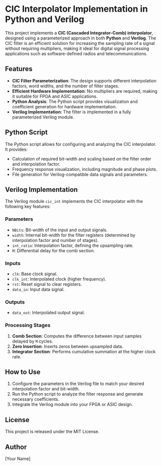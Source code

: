 # CIC Interpolator Implementation in Python and Verilog

This project implements a **CIC (Cascaded Integrator-Comb) interpolator**, designed using a parameterized approach in both **Python** and **Verilog**. The CIC filter is an efficient solution for increasing the sampling rate of a signal without requiring multipliers, making it ideal for digital signal processing applications such as software-defined radios and telecommunications.

## Features
- **CIC Filter Parameterization**: The design supports different interpolation factors, word widths, and the number of filter stages.
- **Efficient Hardware Implementation**: No multipliers are required, making it suitable for FPGA and ASIC applications.
- **Python Analysis**: The Python script provides visualization and coefficient generation for hardware implementation.
- **Verilog Implementation**: The filter is implemented in a fully parameterized Verilog module.

## Python Script
The Python script allows for configuring and analyzing the CIC interpolator. It provides:
- Calculation of required bit-width and scaling based on the filter order and interpolation factor.
- Frequency response visualization, including magnitude and phase plots.
- File generation for Verilog-compatible data signals and parameters.

## Verilog Implementation
The Verilog module `cic_int` implements the CIC interpolator with the following key features:

### Parameters
- `NBits`: Bit-width of the input and output signals.
- `width`: Internal bit-width for the filter registers (determined by interpolation factor and number of stages).
- `int_ratio`: Interpolation factor, defining the upsampling rate.
- `M`: Differential delay for the comb section.

### Inputs
- `clk`: Base clock signal.
- `clk_int`: Interpolated clock (higher frequency).
- `rst`: Reset signal to clear registers.
- `data_in`: Input data signal.

### Outputs
- `data_out`: Interpolated output signal.

### Processing Stages
1. **Comb Section**: Computes the difference between input samples delayed by `M` cycles.
2. **Zero Insertion**: Inserts zeros between upsampled data.
3. **Integrator Section**: Performs cumulative summation at the higher clock rate.

## How to Use
1. Configure the parameters in the Verilog file to match your desired interpolation factor and bit-width.
2. Run the Python script to analyze the filter response and generate necessary coefficients.
3. Integrate the Verilog module into your FPGA or ASIC design.

## License
This project is released under the MIT License.

## Author
[Your Name]

